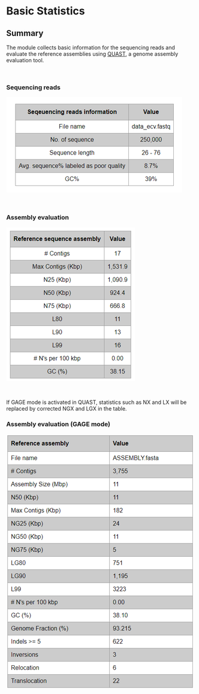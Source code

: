 # Basic Statistics

## Summary
The module collects basic information for the sequencing reads and evaluate the reference assemblies using [QUAST](http://quast.bioinf.spbau.ru/), a genome assembly evaluation tool.

<br>

### Sequencing reads 

![Sequencing reads information](imgs/seq_info.png)

<br>

### Assembly evaluation
![Assembly evaluation](imgs/assembly_eval.png)

<br>

If GAGE mode is activated in QUAST, statistics such as NX and LX will be replaced by corrected NGX and LGX in the table.

### Assembly evaluation (GAGE mode)
![Assembly evaluation GAGE](imgs/assembly_eval_gage.png)